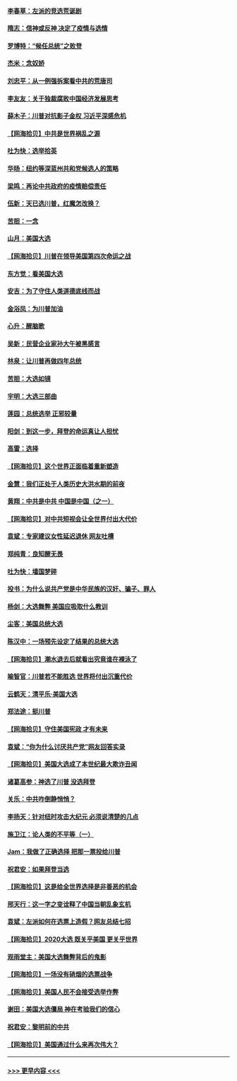 #### [李春草：左派的竞选荒诞剧](../pages/nsc993/n12558380.md?t=11190102) 
#### [隋志：信神或反神 决定了疫情与选情](../pages/nsc993/n12558255.md?t=11190102) 
#### [罗博特：“候任总统”之败登](../pages/nsc993/n12558189.md?t=11190102) 
#### [杰米：念奴娇](../pages/nsc993/n12558174.md?t=11190102) 
#### [刘忠平：从一例强拆案看中共的荒唐司](../pages/nsc993/n12558036.md?t=11190102) 
#### [李友友：关于独裁腐败中国经济发展思考](../pages/nsc993/n12558004.md?t=11190102) 
#### [薛木子：川普对抗影子金权 习近平深感危机](../pages/nsc993/n12557342.md?t=11190102) 
#### [【网海拾贝】中共是世界祸乱之源](../pages/nsc993/n12555353.md?t=11190102) 
#### [吐为快：选举拾英](../pages/nsc993/n12555041.md?t=11190102) 
#### [华旸：纽约等深蓝州共和党候选人的策略](../pages/nsc993/n12554309.md?t=11190102) 
#### [梁鸣：再论中共政府的疫情赔偿责任](../pages/nsc993/n12553012.md?t=11190102) 
#### [伍新：天已选川普，红魔怎改换？](../pages/nsc993/n12552970.md?t=11190102) 
#### [苦胆：一念](../pages/nsc993/n12552957.md?t=11190102) 
#### [山月：美国大选](../pages/nsc993/n12552446.md?t=11190102) 
#### [【网海拾贝】川普在领导美国第四次命运之战](../pages/nsc993/n12551973.md?t=11190102) 
#### [东方觉：看美国大选](../pages/nsc993/n12551647.md?t=11190102) 
#### [安吉：为了守住人类道德底线而战](../pages/nsc993/n12551111.md?t=11190102) 
#### [金浴凤：为川普加油](../pages/nsc993/n12551085.md?t=11190102) 
#### [心升：醒脑歌](../pages/nsc993/n12550984.md?t=11190102) 
#### [吴新：民营企业家孙大午被黑感言](../pages/nsc993/n12550656.md?t=11190102) 
#### [林泉：让川普再做四年总统](../pages/nsc993/n12550640.md?t=11190102) 
#### [苦胆：大选如镜](../pages/nsc993/n12550630.md?t=11190102) 
#### [宇明：大选三部曲](../pages/nsc993/n12550603.md?t=11190102) 
#### [莲园：总统选举 正邪较量](../pages/nsc993/n12550594.md?t=11190102) 
#### [阳剑：到这一步，拜登的命运真让人担忧](../pages/nsc993/n12549093.md?t=11190102) 
#### [高雷：选择](../pages/nsc993/n12549087.md?t=11190102) 
#### [【网海拾贝】这个世界正面临着重新塑造](../pages/nsc993/n12548326.md?t=11190102) 
#### [金慧：我们正处于人类历史大洪水期的前夜](../pages/nsc993/n12547914.md?t=11190102) 
#### [黄翔：中共是中共 中国是中国（之一）](../pages/nsc993/n12547576.md?t=11190102) 
#### [【网海拾贝】对中共短视会让全世界付出大代价](../pages/nsc993/n12546043.md?t=11190102) 
#### [袁斌：专家建议女性延迟退休 网友吐槽](../pages/nsc993/n12545424.md?t=11190102) 
#### [郑纯青：良知醒无畏](../pages/nsc993/n12545394.md?t=11190102) 
#### [吐为快：墙国梦碎](../pages/nsc993/n12545309.md?t=11190102) 
#### [投书：为什么说共产党是中华民族的汉奸、骗子、罪人](../pages/nsc993/n12545089.md?t=11190102) 
#### [杨剑：大选舞弊 美国应吸取什么教训](../pages/nsc993/n12543937.md?t=11190102) 
#### [尘客：美国总统大选](../pages/nsc993/n12543828.md?t=11190102) 
#### [陈汉中：一场预先设定了结果的总统大选](../pages/nsc993/n12543564.md?t=11190102) 
#### [【网海拾贝】潮水退去后就看出究竟谁在裸泳了](../pages/nsc993/n12543321.md?t=11190102) 
#### [喻智官：川普若不能胜选 世界将付出沉重代价](../pages/nsc993/n12541352.md?t=11190102) 
#### [云鹤天：清平乐‧美国大选](../pages/nsc993/n12540916.md?t=11190102) 
#### [郑法途：挺川普](../pages/nsc993/n12540898.md?t=11190102) 
#### [【网海拾贝】守住美国宪政 才有未来](../pages/nsc993/n12540423.md?t=11190102) 
#### [袁斌：“你为什么讨厌共产党”网友回答实录](../pages/nsc993/n12540208.md?t=11190102) 
#### [【网海拾贝】美国大选成了本世纪最大欺诈丑闻](../pages/nsc993/n12538029.md?t=11190102) 
#### [诸葛高参：神选了川普 没选拜登](../pages/nsc993/n12537664.md?t=11190102) 
#### [关乐：中共咋倒静悄悄？](../pages/nsc993/n12537615.md?t=11190102) 
#### [李扬天：针对纽时攻击大纪元 必须说清楚的几点](../pages/nsc993/n12536001.md?t=11190102) 
#### [施卫江：论人类的不平等（一）](../pages/nsc993/n12535700.md?t=11190102) 
#### [Jam：我做了正确选择 把那一票投给川普](../pages/nsc993/n12535743.md?t=11190102) 
#### [祝君安：如果拜登当选](../pages/nsc993/n12535726.md?t=11190102) 
#### [【网海拾贝】这是给全世界选择是非善恶的机会](../pages/nsc993/n12535061.md?t=11190102) 
#### [邢天行：这一字之变诠释了中国当朝乱象玄机](../pages/nsc993/n12533446.md?t=11190102) 
#### [袁斌：左派如何在选票上造假？网友总结七招](../pages/nsc993/n12533180.md?t=11190102) 
#### [【网海拾贝】2020大选 既关乎美国 更关乎世界](../pages/nsc993/n12533161.md?t=11190102) 
#### [观雨堂主：美国大选舞弊背后的鬼影](../pages/nsc993/n12533153.md?t=11190102) 
#### [【网海拾贝】一场没有硝烟的选票战争](../pages/nsc993/n12531883.md?t=11190102) 
#### [【网海拾贝】美国人民不会接受选举作弊](../pages/nsc993/n12528850.md?t=11190102) 
#### [谢田：美国大选僵局 神在考验我们的信心](../pages/nsc993/n12527932.md?t=11190102) 
#### [祝君安：黎明前的中共](../pages/nsc993/n12524071.md?t=11190102) 
#### [【网海拾贝】美国通过什么来再次伟大？](../pages/nsc993/n12523844.md?t=11190102) 

----
#### [ >>> 更早内容 <<< ](../indexes/nsc993-earlier.md)
